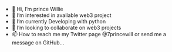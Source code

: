 - 👋 Hi, I’m prince Willie 
- 👀 I’m interested in available web3 project
- 🌱 I’m currently Developing with python 
- 💞️ I’m looking to collaborate on web3 projects
- 📫 How to reach me my Twitter page @7princewill or send me a message on GitHub...

<!---
7princewill/7princewill is a ✨ special ✨ repository because its `README.md` (this file) appears on your GitHub profile.
You can click the Preview link to take a look at your changes.
--->
